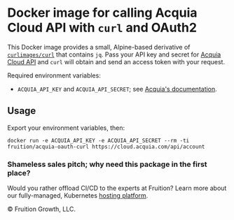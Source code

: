 # Docker image for calling Acquia Cloud API with `curl` and OAuth2

This Docker image provides a small, Alpine-based derivative of 
[`curlimages/curl`](https://hub.docker.com/r/curlimages/curl) that contains
`jq`. Pass your API key and secret for
[Acquia Cloud API](https://cloudapi-docs.acquia.com/) and `curl` will obtain and
send an access token with your request.

Required environment variables:

* `ACQUIA_API_KEY` and `ACQUIA_API_SECRET`; see
  [Acquia's documentation](https://docs.acquia.com/acquia-cloud/develop/api/auth/).
  
## Usage

Export your environment variables, then:
```shell script
docker run -e ACQUIA_API_KEY -e ACQUIA_API_SECRET --rm -ti fruition/acquia-oauth-curl https://cloud.acquia.com/api/account
```

### Shameless sales pitch; why need this package in the first place?

Would you rather offload CI/CD to the experts at Fruition? Learn more about our
fully-managed, Kubernetes
[hosting platform](https://fruition.net/service/fully-managed-hosting/).

&copy; Fruition Growth, LLC.
